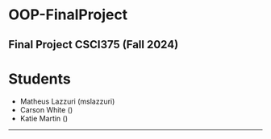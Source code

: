 # OOP-FinalProject
Final Project CSCI375 (Fall 2024)
---
# Students
- Matheus Lazzuri	 (mslazzuri)
- Carson White		 ()
- Katie Martin		 ()
---
